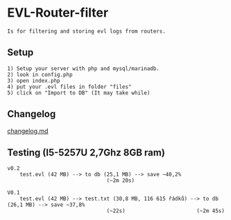 # **EVL-Router-filter**

```
Is for filtering and storing evl logs from routers.
```

## **Setup**

```
1) Setup your server with php and mysql/marinadb.
2) look in config.php
3) open index.php
4) put your .evl files in folder "files"
5) click on "Import to DB" (It may take while)
```

## **Changelog**

[changelog.md](changelog.md)

## **Testing** (I5-5257U 2,7Ghz  8GB ram)

```
v0.2
    test.evl (42 MB) --> to db (25,1 MB) --> save ~40,2%
                                (~2m 20s)

V0.1
    test.evl (42 MB) --> test.txt (30,8 MB, 116 615 řádků) --> to db (26,1 MB) --> save ~37,8%
                                (~22s)                       (~2m 45s)
```